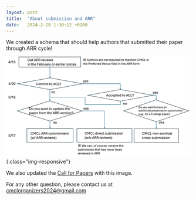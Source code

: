 ```yaml
---
layout: post
title:  "About submission and ARR"
date:   2024-2-28 1:38:12 +0200
---
```

We created a schema that should help authors that submitted their paper through ARR cycle!


![ARR submission](ARR.png){:class="img-responsive"}

We also updated the [Call for Papers](https://cmclorg.github.io/CfP) with this image. 


For any other question, please contact us at [cmclorganizers2024@gmail.com](mailto:cmclorganizers2024@gmail.com)


